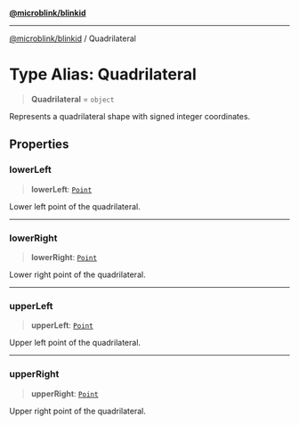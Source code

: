 [**@microblink/blinkid**](../README.md)

***

[@microblink/blinkid](../README.md) / Quadrilateral

# Type Alias: Quadrilateral

> **Quadrilateral** = `object`

Represents a quadrilateral shape with signed integer coordinates.

## Properties

### lowerLeft

> **lowerLeft**: [`Point`](Point.md)

Lower left point of the quadrilateral.

***

### lowerRight

> **lowerRight**: [`Point`](Point.md)

Lower right point of the quadrilateral.

***

### upperLeft

> **upperLeft**: [`Point`](Point.md)

Upper left point of the quadrilateral.

***

### upperRight

> **upperRight**: [`Point`](Point.md)

Upper right point of the quadrilateral.
